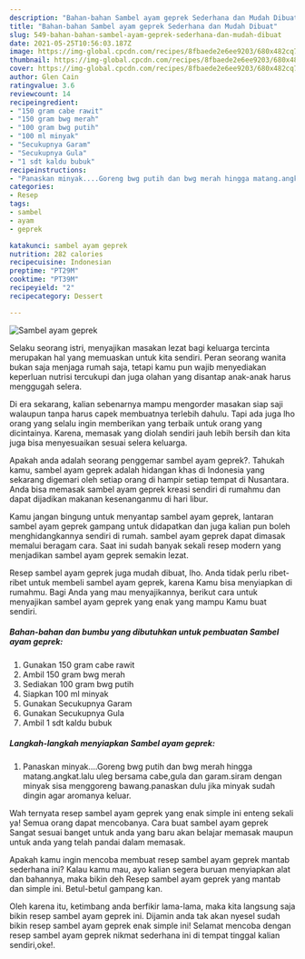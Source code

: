 ```yaml
---
description: "Bahan-bahan Sambel ayam geprek Sederhana dan Mudah Dibuat"
title: "Bahan-bahan Sambel ayam geprek Sederhana dan Mudah Dibuat"
slug: 549-bahan-bahan-sambel-ayam-geprek-sederhana-dan-mudah-dibuat
date: 2021-05-25T10:56:03.187Z
image: https://img-global.cpcdn.com/recipes/8fbaede2e6ee9203/680x482cq70/sambel-ayam-geprek-foto-resep-utama.jpg
thumbnail: https://img-global.cpcdn.com/recipes/8fbaede2e6ee9203/680x482cq70/sambel-ayam-geprek-foto-resep-utama.jpg
cover: https://img-global.cpcdn.com/recipes/8fbaede2e6ee9203/680x482cq70/sambel-ayam-geprek-foto-resep-utama.jpg
author: Glen Cain
ratingvalue: 3.6
reviewcount: 14
recipeingredient:
- "150 gram cabe rawit"
- "150 gram bwg merah"
- "100 gram bwg putih"
- "100 ml minyak"
- "Secukupnya Garam"
- "Secukupnya Gula"
- "1 sdt kaldu bubuk"
recipeinstructions:
- "Panaskan minyak....Goreng bwg putih dan bwg merah hingga matang.angkat.lalu uleg bersama cabe,gula dan garam.siram dengan minyak sisa menggoreng bawang.panaskan dulu jika minyak sudah dingin agar aromanya keluar."
categories:
- Resep
tags:
- sambel
- ayam
- geprek

katakunci: sambel ayam geprek 
nutrition: 282 calories
recipecuisine: Indonesian
preptime: "PT29M"
cooktime: "PT39M"
recipeyield: "2"
recipecategory: Dessert

---
```



![Sambel ayam geprek](https://img-global.cpcdn.com/recipes/8fbaede2e6ee9203/680x482cq70/sambel-ayam-geprek-foto-resep-utama.jpg)

Selaku seorang istri, menyajikan masakan lezat bagi keluarga tercinta merupakan hal yang memuaskan untuk kita sendiri. Peran seorang  wanita bukan saja menjaga rumah saja, tetapi kamu pun wajib menyediakan keperluan nutrisi tercukupi dan juga olahan yang disantap anak-anak harus menggugah selera.

Di era  sekarang, kalian sebenarnya mampu mengorder masakan siap saji walaupun tanpa harus capek membuatnya terlebih dahulu. Tapi ada juga lho orang yang selalu ingin memberikan yang terbaik untuk orang yang dicintainya. Karena, memasak yang diolah sendiri jauh lebih bersih dan kita juga bisa menyesuaikan sesuai selera keluarga. 



Apakah anda adalah seorang penggemar sambel ayam geprek?. Tahukah kamu, sambel ayam geprek adalah hidangan khas di Indonesia yang sekarang digemari oleh setiap orang di hampir setiap tempat di Nusantara. Anda bisa memasak sambel ayam geprek kreasi sendiri di rumahmu dan dapat dijadikan makanan kesenanganmu di hari libur.

Kamu jangan bingung untuk menyantap sambel ayam geprek, lantaran sambel ayam geprek gampang untuk didapatkan dan juga kalian pun boleh menghidangkannya sendiri di rumah. sambel ayam geprek dapat dimasak memalui beragam cara. Saat ini sudah banyak sekali resep modern yang menjadikan sambel ayam geprek semakin lezat.

Resep sambel ayam geprek juga mudah dibuat, lho. Anda tidak perlu ribet-ribet untuk membeli sambel ayam geprek, karena Kamu bisa menyiapkan di rumahmu. Bagi Anda yang mau menyajikannya, berikut cara untuk menyajikan sambel ayam geprek yang enak yang mampu Kamu buat sendiri.

<!--inarticleads1-->

##### Bahan-bahan dan bumbu yang dibutuhkan untuk pembuatan Sambel ayam geprek:

1. Gunakan 150 gram cabe rawit
1. Ambil 150 gram bwg merah
1. Sediakan 100 gram bwg putih
1. Siapkan 100 ml minyak
1. Gunakan Secukupnya Garam
1. Gunakan Secukupnya Gula
1. Ambil 1 sdt kaldu bubuk




<!--inarticleads2-->

##### Langkah-langkah menyiapkan Sambel ayam geprek:

1. Panaskan minyak....Goreng bwg putih dan bwg merah hingga matang.angkat.lalu uleg bersama cabe,gula dan garam.siram dengan minyak sisa menggoreng bawang.panaskan dulu jika minyak sudah dingin agar aromanya keluar.




Wah ternyata resep sambel ayam geprek yang enak simple ini enteng sekali ya! Semua orang dapat mencobanya. Cara buat sambel ayam geprek Sangat sesuai banget untuk anda yang baru akan belajar memasak maupun untuk anda yang telah pandai dalam memasak.

Apakah kamu ingin mencoba membuat resep sambel ayam geprek mantab sederhana ini? Kalau kamu mau, ayo kalian segera buruan menyiapkan alat dan bahannya, maka bikin deh Resep sambel ayam geprek yang mantab dan simple ini. Betul-betul gampang kan. 

Oleh karena itu, ketimbang anda berfikir lama-lama, maka kita langsung saja bikin resep sambel ayam geprek ini. Dijamin anda tak akan nyesel sudah bikin resep sambel ayam geprek enak simple ini! Selamat mencoba dengan resep sambel ayam geprek nikmat sederhana ini di tempat tinggal kalian sendiri,oke!.

